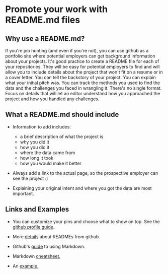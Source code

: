 # Promote your work with README.md files

## Why use a README.md?

If you're job hunting (and even if you're not), you can use github as a portfolio site where potential employers can get background information about your projects. It's good practice to create a README file for each of your repositories. They will be easy for potential employers to find and will allow you to include details about the project that won't fit on a resume or in a cover letter. You can tell the backstory of your project. You can explain what your initial pitch was. You can track the methods you used to find the data and the challenges you faced in wrangling it. There's no single format. Focus on details that will let an editor understand how you approached the project and how you handled any challenges. 

## What a README.md should include

* Information to add includes: 
  - a brief description of what the project is
  - why you did it 
  - how you did it
  - where the data came from
  - how long it took
  - how you would make it better 
      
* Always add a link to the actual page, so the prospective employer can see the project :)

* Explaining your original intent and where you got the data are most important. 

## Links and Examples

* You can customize your pins and choose what to show on top. See the [github profile guide](https://help.github.com/en/categories/setting-up-and-managing-your-github-profile).

* More [details](https://help.github.com/en/articles/about-readmes) about READMEs from github.

* Github's [guide](https://guides.github.com/features/mastering-markdown/) to using Markdown.

* Markdown [cheatsheet.](https://github.com/adam-p/markdown-here/wiki/Markdown-Cheatsheet#links)

* An [example.](https://github.com/adrianblanco/stats/tree/master/classification-tree-model)
 

